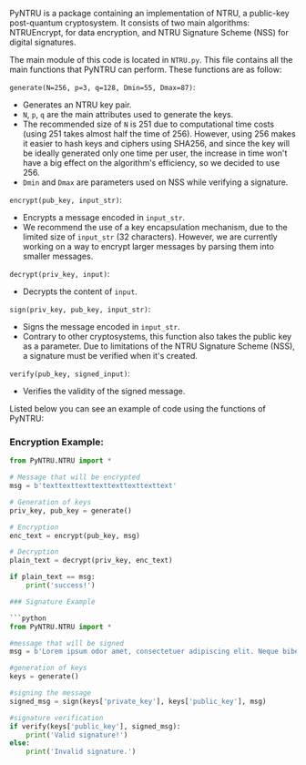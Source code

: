 PyNTRU is a package containing an implementation of NTRU, a public-key post-quantum cryptosystem. It consists of two main
algorithms: NTRUEncrypt, for data encryption, and NTRU Signature Scheme (NSS) for digital signatures.

The main module of this code is located in `NTRU.py`. This file contains all the main functions that PyNTRU can perform. These
functions are as follow:

`generate(N=256, p=3, q=128, Dmin=55, Dmax=87)`: 

- Generates an NTRU key pair.
- `N`, `p`, `q` are the main attributes used to generate the keys.
- The recommended size of `N` is 251 due to computational time costs (using 251 takes almost half the time of 256). However, using 256 makes it easier to hash keys and ciphers using SHA256, and since the key will be ideally generated only one time per user, the increase in time won't have a big effect on the algorithm's efficiency, so we decided to use 256.
- `Dmin` and `Dmax` are parameters used on NSS while verifying a signature.

`encrypt(pub_key, input_str)`:

- Encrypts a message encoded in `input_str`.
- We recommend the use of a key encapsulation mechanism, due to the limited size of `input_str` (32 characters). However, we are currently working on a way to encrypt larger messages by parsing them into smaller messages.

`decrypt(priv_key, input)`:

- Decrypts the content of `input`.

`sign(priv_key, pub_key, input_str)`:

- Signs the message encoded in `input_str`.
- Contrary to other cryptosystems, this function also takes the public key as a parameter. Due to limitations of the NTRU Signature Scheme (NSS), a signature must be verified when it's created.

`verify(pub_key, signed_input)`:

- Verifies the validity of the signed message.

Listed below you can see an example of code using the functions of PyNTRU:

### Encryption Example:

```python
from PyNTRU.NTRU import *

# Message that will be encrypted
msg = b'texttexttexttexttexttexttexttext'

# Generation of keys
priv_key, pub_key = generate()

# Encryption
enc_text = encrypt(pub_key, msg)

# Decryption
plain_text = decrypt(priv_key, enc_text)

if plain_text == msg:
    print('success!')

### Signature Example

```python
from PyNTRU.NTRU import *

#message that will be signed
msg = b'Lorem ipsum odor amet, consectetuer adipiscing elit. Neque bibendum nulla lacinia pulvinar elementum non dui! Rhoncus justo nullam placerat eu duis ridiculus luctus. Ut egestas ante justo fermentum suspendisse consequat ligula. Curabitur blandit magnis dig'

#generation of keys
keys = generate()

#signing the message
signed_msg = sign(keys['private_key'], keys['public_key'], msg)

#signature verification
if verify(keys['public_key'], signed_msg):
    print('Valid signature!')
else:
    print('Invalid signature.')

